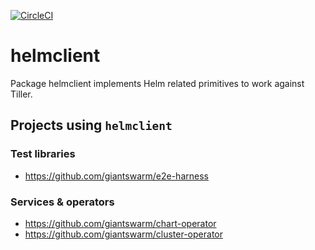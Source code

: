 [![CircleCI](https://circleci.com/gh/giantswarm/helmclient.svg?&style=shield&circle-token=158ee287ed79ce51d7cf6fcc04637c5a82428036)](https://circleci.com/gh/giantswarm/helmclient)

# helmclient
Package helmclient implements Helm related primitives to work against Tiller.

## Projects using `helmclient`

### Test libraries

- https://github.com/giantswarm/e2e-harness

### Services & operators

- https://github.com/giantswarm/chart-operator
- https://github.com/giantswarm/cluster-operator
